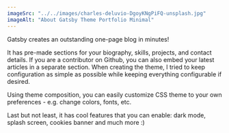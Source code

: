 ```yaml
---
imageSrc: "../../images/charles-deluvio-DgoyKNgPiFQ-unsplash.jpg"
imageAlt: "About Gatsby Theme Portfolio Minimal"
---
```


Gatsby creates an outstanding one-page blog in minutes!

It has pre-made sections for your biography, skills, projects, and contact details. If you are a contributor on Github, you can also embed your latest articles in a separate section. When creating the theme, I tried to keep configuration as simple as possible while keeping everything configurable if desired.

Using theme composition, you can easily customize CSS theme to your own preferences - e.g. change colors, fonts, etc.

Last but not least, it has cool features that you can enable: dark mode, splash screen, cookies banner and much more :)

 <a href="https://unsplash.com/@charlesdeluvio?utm_source=unsplash&utm_medium=referral&utm_content=creditCopyText" target="_blank" rel="nofollow noopener noreferrer" aria-label="External Link"><u></u></a> 
